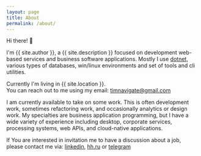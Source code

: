 ```yaml
---
layout: page
title: About
permalink: /about/
---
```


Hi there! 👋

I'm {{ site.author }}, a {{ site.description }} focused on development web-based services and business software applications.
Mostly I use [dotnet](https://dotnet.microsoft.com/en-us/apps/aspnet), various types of databases, win/linux environments and set of tools and cli utilities.

Currently I'm living in {{ site.location }}.<br/>
You can reach out to me using my email: [timnavigate@gmail.com]("mailto:timnavigate@gmail.com")

I am currently available to take on some work.
This is often development work, sometimes refactoring work, and occasionally analytics or design work. 
My specialties are business application programming, but I have a wide variety of experience including desktop, corporate services, processing systems, web APIs, and cloud-native applications. 

If You are interested in invitation me to have a discussion about a job, please contact me via: [linkedin](https://linkedin.com/in/timnavigate), [hh.ru](https://hh.ru/resume/6ecf838dff00cf86c60039ed1f336243635742) or [telegram](https://t.me/timnavigate)
